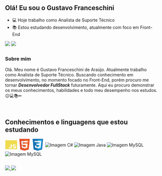 ## Olá! Eu sou o Gustavo Franceschini
- 💻 Hoje trabalho como Analista de Suporte Técnico
- 📚 Estou estudando desenvolvimento, atualmente com foco em Front-End

<div>
  <img heigth="180em" width="59%" src="https://github-readme-stats.vercel.app/api?username=gustavofranceschini&count_private=true&show_icons=true&theme=merko"/>
  <img heigth="180em" width="39%" src="https://github-readme-stats.vercel.app/api/top-langs/?username=gustavofranceschini&langs_count=10&hide_progress=true&layout=compact&theme=merko"/>
</div>
  
  ##
  <div>
  <h3>Sobre mim</h3>
  <p>
    Olá. Meu nome é Gustavo Franceschini de Araújo. Atualmente trabalho como Analista de Suporte Técnico. Buscando conhecimento em desenvolvimento, no momento focado no Front-End, porém procuro me tornar <strong><em>Desenvolvedor FullStack</em></strong> futuramente. Aqui eu procuro demonstrar os meus conhecimentos, habilidades e todo meu desempenho nos estudos. 😉💻📚✏
  </p>
  </div>
  
 <div style="display: inline_block"><br>
   <h2>Conhecimentos e linguagens que estou estudando</h2>
  <img align="center" alt="Imagem JavaScript" height="30" width="40" src="https://raw.githubusercontent.com/devicons/devicon/master/icons/javascript/javascript-plain.svg">
  <img align="center" alt="Imagem HTML" height="40" width="40" src="https://raw.githubusercontent.com/devicons/devicon/master/icons/html5/html5-original.svg">
  <img align="center" alt="Imagem CSS" height="40" width="40" src="https://raw.githubusercontent.com/devicons/devicon/master/icons/css3/css3-original.svg">
  <img align="center" alt="Imagem C#" height="40" width="40" src="https://cdn.jsdelivr.net/gh/devicons/devicon/icons/csharp/csharp-original.svg">
  <img align="center" alt="Imagem Java" height="40" width="40" src="https://cdn.jsdelivr.net/gh/devicons/devicon/icons/java/java-original.svg">  
   <img align="center" alt="Imagem MySQL" height="40" width="40" src="https://cdn.jsdelivr.net/gh/devicons/devicon/icons/mysql/mysql-original-wordmark.svg">
   <img align="center" alt="Imagem MySQL" height="40" width="40" src="https://cdn.jsdelivr.net/gh/devicons/devicon/icons/microsoftsqlserver/microsoftsqlserver-plain-wordmark.svg">
</div>
  
  ##
  
  <div>
    <a href="https://instagram.com/guhfranceschini" target="_blank">
    <img src="https://img.shields.io/badge/-Instagram-%23E4405F?style=for-the-badge&logo=instagram&logoColor=white" target="_blank">
  </a>
 
  <a href="https://www.linkedin.com/in/gustavo-franceschini-34345121a/" target="_blank">
    <img src="https://img.shields.io/badge/-LinkedIn-%230077B5?style=for-the-badge&logo=linkedin&logoColor=white" target="_blank">
  </a>
  </div>
